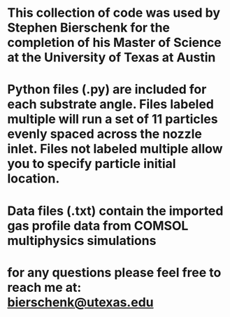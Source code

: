 # This collection of code was used by Stephen Bierschenk for the completion of his Master of Science at the University of Texas at Austin
# Python files (.py) are included for each substrate angle. Files labeled multiple will run a set of 11 particles evenly spaced across the nozzle inlet. Files not labeled multiple allow you to specify particle initial location.
# Data files (.txt) contain the imported gas profile data from COMSOL multiphysics simulations

# for any questions please feel free to reach me at: bierschenk@utexas.edu
